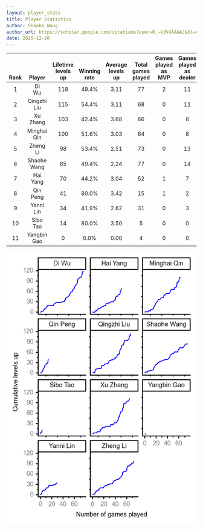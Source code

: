 ```yaml
---
layout: player_stats
title: Player Statistics
author: Shaohe Wang
author_url: https://scholar.google.com/citations?user=R_-kJV4AAAAJ&hl=en
date: 2020-12-20
---
```


<div class="table-wrapper" markdown="block">

| <br><br><br>Rank | <br><br><br>Player | <br> Lifetime <br> levels <br> up | <br><br> Winning <br> rate | <br> Average <br> levels <br> up | <br> Total <br> games <br> played | Games <br> played <br> as <br> MVP | Games <br> played <br> as <br> dealer | N_games <br> short <br> staffed <br> as dealer | Winning <br> rate <br> as <br> dealer |
|:---:|:---:|:---:|:---:|:---:|:---:|:---:|:---:|:---:|:---:|
| 1 | Di <br> Wu | 118 | 49.4% | 3.11 | 77 | 2 | 11 | 0 | 54.5% |
| 2 | Qingzhi <br> Liu | 115 | 54.4% | 3.11 | 68 | 0 | 11 | 3 | 54.5% |
| 3 | Xu <br> Zhang | 103 | 42.4% | 3.68 | 66 | 0 | 8 | 0 | 25.0% |
| 4 | Minghai <br> Qin | 100 | 51.6% | 3.03 | 64 | 0 | 8 | 1 | 62.5% |
| 5 | Zheng <br> Li | 98 | 53.4% | 2.51 | 73 | 0 | 13 | 0 | 53.8% |
| 6 | Shaohe <br> Wang | 85 | 49.4% | 2.24 | 77 | 0 | 14 | 1 | 35.7% |
| 7 | Hai <br> Yang | 70 | 44.2% | 3.04 | 52 | 1 | 7 | 1 | 42.9% |
| 8 | Qin <br> Peng | 41 | 80.0% | 3.42 | 15 | 1 | 2 | 0 | 100.0% |
| 9 | Yanni <br> Lin | 34 | 41.9% | 2.62 | 31 | 0 | 3 | 1 | 66.7% |
| 10 | Sibo <br> Tao | 14 | 80.0% | 3.50 | 5 | 0 | 0 | 0 | 0.0% |
| 11 | Yangbin <br> Gao | 0 | 0.0% | 0.00 | 4 | 0 | 0 | 0 | 0.0% |

</div>

<img src="/assets/images/player_history_plot.png" alt="Plot of player level history" />
